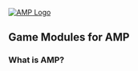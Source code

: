 [![AMP Logo](https://i.imgur.com/KTOCZtX.png)](https://cubecoders.com/AMP)

## Game Modules for AMP

### What is AMP?
